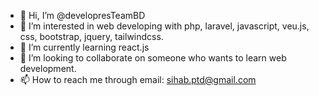 - 👋 Hi, I’m @developresTeamBD
- 👀 I’m interested in web developing with php, laravel, javascript, veu.js, css, bootstrap, jquery, tailwindcss.
- 🌱 I’m currently learning react.js
- 💞️ I’m looking to collaborate on someone who wants to learn web development.
- 📫 How to reach me through email: sihab.ptd@gmail.com
<!---
developresTeamBD/developresTeamBD is a ✨ special ✨ repository because its `README.md` (this file) appears on your GitHub profile.
You can click the Preview link to take a look at your changes.
--->
